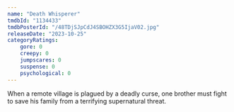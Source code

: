 ```yaml
---
name: "Death Whisperer"
tmdbId: "1134433"
tmdbPosterId: "/48TDjSJpCdJ4SBOHZX3G5IjaV02.jpg"
releaseDate: "2023-10-25"
categoryRatings:
    gore: 0
    creepy: 0
    jumpscares: 0
    suspense: 0
    psychological: 0
---
```

When a remote village is plagued by a deadly curse, one brother must fight to save his family from a terrifying supernatural threat.
